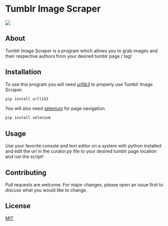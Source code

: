# Tumblr Image Scraper

![](https://media2.giphy.com/media/dwLSwHanNj1oRJ7POK/giphy.gif)

## About

Tumblr Image Scraper is a program which allows you to grab images and their respective authors from your desired tumblr page / tag!
 
## Installation

To use this program you will need [urllib3](https://pypi.org/project/urllib3/) to properly use Tumblr Image Scraper.

```bash
pip install urllib3
```

You will also need [selenium](https://selenium-python.readthedocs.io/installation.html) for page navigation.

```bash
pip install selenium
```

## Usage

Use your favorite console and text editor on a system with python installed and edit the url in the curator.py file to your desired tumblr page location and run the script!

## Contributing
Pull requests are welcome. For major changes, please open an issue first to discuss what you would like to change.

## License
[MIT](https://choosealicense.com/licenses/mit/)
